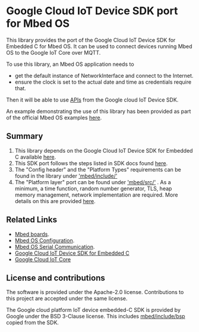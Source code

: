 # Google Cloud IoT Device SDK port for Mbed OS

This library provides the port of the Google Cloud IoT Device SDK for Embedded C for Mbed OS. It can be used to connect devices running Mbed OS to the Google IoT Core over MQTT.

To use this library, an Mbed OS application needs to
* get the default instance of NetworkInterface and connect to the Internet.
* ensure the clock is set to the actual date and time as credentials require that.

Then it will be able to use [APIs](https://googlecloudplatform.github.io/iot-device-sdk-embedded-c/bsp/html/index.html) from the Google cloud IoT Device SDK.

An example demonstrating the use of this library has been provided as part of the official Mbed OS examples [here](https://github.com/ARMmbed/mbed-os-example-for-google-iot-cloud.git).

## Summary

1. This library depends on the Google Cloud IoT Device SDK for Embedded C available [here](https://github.com/GoogleCloudPlatform/iot-device-sdk-embedded-c).
1. This SDK port follows the steps listed in SDK docs found [here](https://github.com/GoogleCloudPlatform/iot-device-sdk-embedded-c/blob/master/doc/porting_guide.md).
1. The "Config header" and the "Platform Types" requirements can be found in the library under ['mbed/include/'](./mbed/include)
1. The "Platform layer" port can be found under ['mbed/src/'](./mbed/src) . As a minimum, a time function, random number generator, TLS, heap memory management, network implementation are required. More details on this are provided [here](https://github.com/GoogleCloudPlatform/iot-device-sdk-embedded-c/blob/master/doc/porting_guide.md#bsp-modules).

## Related Links

* [Mbed boards](https://os.mbed.com/platforms/).
* [Mbed OS Configuration](https://os.mbed.com/docs/latest/reference/configuration.html).
* [Mbed OS Serial Communication](https://os.mbed.com/docs/latest/tutorials/serial-communication.html).
* [Google Cloud IoT Device SDK for Embedded C](https://github.com/GoogleCloudPlatform/iot-device-sdk-embedded-c)
* [Google Cloud IoT Core](https://cloud.google.com/iot-core)

## License and contributions

The software is provided under the Apache-2.0 license. Contributions to this project are accepted under the same license.

The Google cloud platform IoT device embedded-C SDK is provided by Google under the BSD 3-Clause license. This includes [mbed/include/bsp](./mbed/include/bsp) copied from the SDK.
